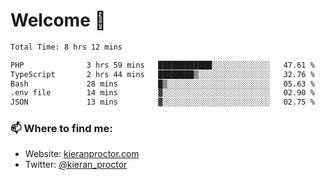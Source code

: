 # Welcome 🦘

<!--START_SECTION:waka-->

```txt
Total Time: 8 hrs 12 mins

PHP              3 hrs 59 mins   ████████████░░░░░░░░░░░░░   47.61 %
TypeScript       2 hrs 44 mins   ████████▒░░░░░░░░░░░░░░░░   32.76 %
Bash             28 mins         █▒░░░░░░░░░░░░░░░░░░░░░░░   05.63 %
.env file        14 mins         ▓░░░░░░░░░░░░░░░░░░░░░░░░   02.90 %
JSON             13 mins         ▓░░░░░░░░░░░░░░░░░░░░░░░░   02.75 %
```

<!--END_SECTION:waka-->

### 📫 Where to find me:

-   Website: [kieranproctor.com](https://kieranproctor.com/)
-   Twitter: [@kieran_proctor](https://twitter.com/kieran_proctor)
